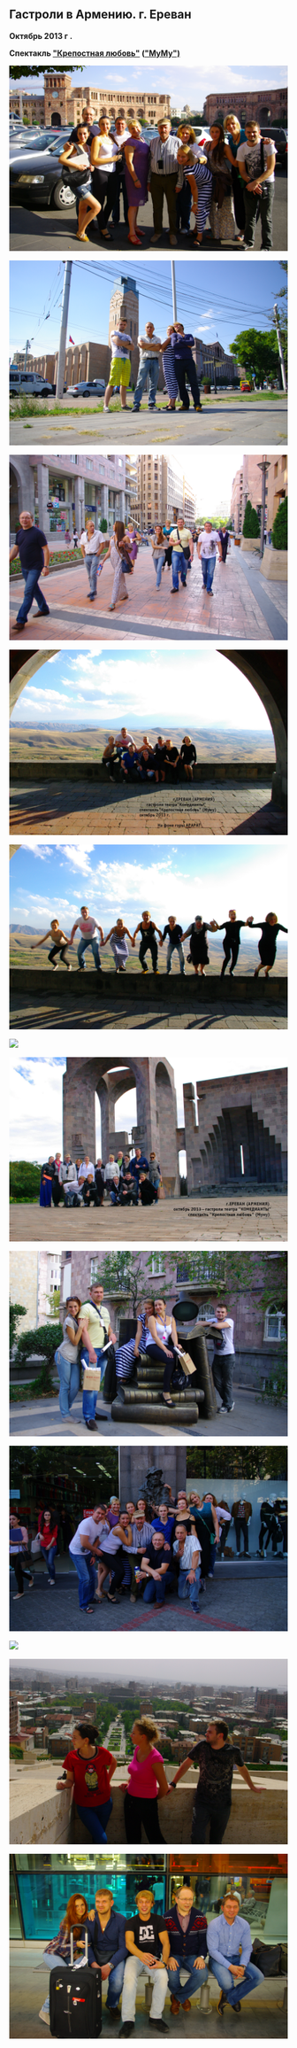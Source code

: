 ## Гастроли в Армению. г. Ереван


**Октябрь 2013 г .**


**Спектакль ["Крепостная любовь"][0] (["МуМу")][0]**


![](image-01.jpg)


![](image-02.jpg)


![](image-03.jpg)


![](image-04.jpg)


![](image-05.jpg)


![](image-06.jpg)


![](image-07.jpg)


![](image-08.jpg)


![](image-09.jpg)


![](image-10.jpg)


![](image-11.jpg)


![](image-12.jpg)

[0]: ../../performance/krepostnaya-lyubov-mumu "Крепостная любовь (Муму)"